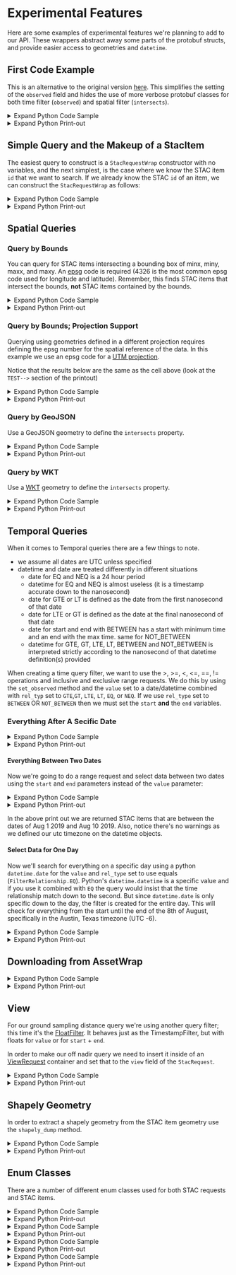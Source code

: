 # Experimental Features
Here are some examples of experimental features we're planning to add to our API. These wrappers abstract away some parts of the protobuf structs, and provide easier access to geometries and `datetime`.

## First Code Example
This is an alternative to the original version [here](./README.md#first-code-example). This simplifies the setting of the `observed` field and hides the use of more verbose protobuf classes for both time filter (`observed`) and spatial filter (`intersects`).





<details><summary>Expand Python Code Sample</summary>


```python
import tempfile
from datetime import date

from IPython.display import Image, display
from shapely.wkt import loads as loads_wkt
from nsl.stac import enum, utils
from nsl.stac.experimental import NSLClientEx, StacRequestWrap

# the client package stubs out a little bit of the gRPC connection code 
# get a client interface to the gRPC channel. This client singleton is threadsafe
client = NSLClientEx()

# create our request. this interface allows us to set fields in our protobuf object
request = StacRequestWrap()

# our area of interest will be the coordinates of the UT Stadium in Austin Texas
# the order of coordinates here is longitude then latitude (x, y). The results of our query 
# will be returned only if they intersect this point geometry we've defined (other geometry 
# types besides points are supported)
#
# This string format, POINT(float, float) is the well-known-text geometry format:
# https://en.wikipedia.org/wiki/Well-known_text_representation_of_geometry
#
# the epsg # defines the WGS-84 elispsoid (`epsg=4326`) spatial reference 
# (the latitude longitude  spatial reference most commonly used)
#
# the epl.geometry Point class is an extension of shapely's Point class that supports
# the protobuf definitions we use with STAC. To extract a shapely geometry from it use
# the shapely_dump property
request.intersects = loads_wkt("POINT(-97.7323317 30.2830764)")

# The `set_observed` method allows for making sql-like queries on the observed field and the
# LTE is an enum that means less than or equal to the value in the query field
#
# This Query is for data from August 25, 2019 UTC or earlier
request.set_observed(rel_type=enum.FilterRelationship.LTE, value=date(2019, 8, 25))

# search_one_ex method requests only one item be returned that meets the query filters in the StacRequestWrap
# the item returned is a wrapper of the protobuf message; StacItemWrap. search_one_ex, will only return the most
# recently observed results that matches the time filter and spatial filter
stac_item = client.search_one_ex(request)

# get the thumbnail asset from the assets map. The other option would be a Geotiff, 
# with asset key 'GEOTIFF_RGB'
asset_wrap = stac_item.get_asset(asset_type=enum.AssetType.THUMBNAIL)

print(asset_wrap)
# uncomment to display image
# with tempfile.TemporaryDirectory() as d:
#     filename = utils.download_asset(asset=asset, save_directory=d)
#     display(Image(filename=filename))
```


</details>




<details><summary>Expand Python Print-out</summary>


```text
    nsl client connecting to stac service at: api.nearspacelabs.net:9090
    
    warning, no projection data set. assuming WGS84
    attempting NSL authentication against https://api.nearspacelabs.net
    fetching new authorization in 60 minutes
    href: "https://api.nearspacelabs.net/download/20190822T162258Z_TRAVIS_COUNTY/Published/REGION_0/20190822T183518Z_746_POM1_ST2_P.png"
    type: "image/png"
    eo_bands: RGB
    asset_type: THUMBNAIL
    cloud_platform: GCP
    bucket_manager: "Near Space Labs"
    bucket_region: "us-central1"
    bucket: "swiftera-processed-data"
    object_path: "20190822T162258Z_TRAVIS_COUNTY/Published/REGION_0/20190822T183518Z_746_POM1_ST2_P.png"
    extension: .png
    asset_key: THUMBNAIL_RGB
```


</details>



## Simple Query and the Makeup of a StacItem
The easiest query to construct is a `StacRequestWrap` constructor with no variables, and the next simplest, is the case where we know the STAC item `id` that we want to search. If we already know the STAC `id` of an item, we can construct the `StacRequestWrap` as follows:





<details><summary>Expand Python Code Sample</summary>


```python
from nsl.stac.experimental import NSLClientEx, StacRequestWrap

# get a client interface to the gRPC channel
client_ex = NSLClientEx()

# create a request for a specific STAC item
request = StacRequestWrap(id='20190822T183518Z_746_POM1_ST2_P')

# for this request we might as well use the search one, as STAC ids ought to be unique
stac_item = client.search_one_ex(request)
print(stac_item)
```


</details>




<details><summary>Expand Python Print-out</summary>


```text
    id: "20190822T183518Z_746_POM1_ST2_P"
    collection: "NSL_SCENE"
    properties {
      type_url: "nearspacelabs.com/proto/st.protobuf.v1.NslDatast.protobuf.v1.NslData/st.protobuf.v1.NslData"
      value: "\n\340\014\n\03620190822T162258Z_TRAVIS_COUNTY\"\003 \352\0052\03520200702T102306Z_746_ST2_POM1:\03520190822T183518Z_746_POM1_ST2:\03520200702T101632Z_746_ST2_POM1:\03520200702T102302Z_746_ST2_POM1:\03520200702T102306Z_746_ST2_POM1B\03520190822T183518Z_746_POM1_ST2H\001R\374\n\n$\004\304{?\216\371\350=\376\377\306>\300\327\256\275\323rv?2\026*D3Qy6\177>\3675\000\000\200?\022\024\r+}\303\302\025\033;\362A\0353}\367\300%g\232\250@\022\024\r\026}\303\302\025\376?\362A\035\000\367\235@%\232\t\331?\022\024\r\351|\303\302\025\021A\362A\035M\370\033\301%g\016\226\277\022\024\r\201|\303\302\025\3709\362A\035\000\252\245@%\315\3547?\022\024\r\310|\303\302\025\245G\362A\035\232\315l\301%3\347\270\300\022\024\rq|\303\302\025\2149\362A\035\000\376o@%\000(\017@\022\024\rD|\303\302\025oD\362A\0353\323\302\301%\315\306\230\300\022\024\r\031|\303\302\025\035=\362A\035g\277$A%\000\340\231?\022\024\rE|\303\302\025\215I\362A\0353\275z\300%g\020\236\300\022\024\r\345{\303\302\0258C\362A\035\0008\242?%\232\231\226\277\022\024\r\010|\303\302\025!I\362A\0353\377\212\300%\000V\241\300\022\024\r|{\303\302\025\207F\362A\0353\203Y@%\315,\313\276\022\024\r\001{\303\302\025FJ\362A\035g^\025@%\315\010\214?\022\024\r\313z\303\302\025\353H\362A\0353\3377@%g\326\325\277\022\024\rjz\303\302\025\260@\362A\035\315F\006A%g\246[\277\022\024\r\035z\303\302\0254E\362A\035\232\001|@%\232!\265?\022\024\r\330y\303\302\025\320@\362A\0353Sa\300%\000@\245>\022\024\r\362y\303\302\025zE\362A\035\232\221\020\300%3U\206@\022\024\r\337y\303\302\025\210F\362A\035g\246l?%gf\234\276\022\024\r\335y\303\302\025aF\362A\035\000\260\023@%\315,#\277\022\024\r\321y\303\302\025\234F\362A\035\000 7@%\232!\221?\022\024\r\307y\303\302\025\177F\362A\035\232\371\371?%\315\224\225?\022\024\r\213y\303\302\025\350@\362A\0353\'\343\300%3g&\300\022\024\r\300y\303\302\025\tF\362A\035\315h\312@%g\266\013?\022\024\r_y\303\302\025\236A\362A\035\315\340\311@%3\363j>\022\024\r\271x\303\302\025G?\362A\0353\334\272\301%gb\201\300\022\024\r\307x\303\302\025WG\362A\035\000|6\301%\232\231i>\022\024\r\200x\303\302\025\016F\362A\035\315\007\244\301%\315L\000>\022\024\rqx\303\302\025jI\362A\035\315\254\007\301%\232E\247?\022\024\rjx\303\302\025(I\362A\035\232\305\000\301%\315L\'>\022\024\r\027x\303\302\025\356A\362A\035\232I\246?%\315\004\246\277\022\024\r\010x\303\302\025AB\362A\035\232y\305\300%\315\3740?\022\024\r\032x\303\302\0257D\362A\0353\003\275\277%\232\311.?\022\024\r\002x\303\302\025&C\362A\035\315\014\301\277%g*2@\022\024\r\361w\303\302\025\330B\362A\035\000T\347\300%\232\235\025\300\022\024\r\372v\303\302\025\030<\362A\0353\323\364?%gNt\300\022\024\r;w\303\302\025\273I\362A\03533\335>%\232\025\213?\022\024\r\324v\303\302\025QC\362A\035\315,\305\277%\232\375\035@\022\024\r\340v\303\302\025@G\362A\035\315@\234\300%\232)\342?\022\024\r\312v\303\302\025yC\362A\035\315\214\247\276%g\246\375>\022\024\r\222v\303\302\025\233A\362A\035\315\334\244?%g\366\035\277\022\024\r\256v\303\302\025\\F\362A\0353G\204@%\232A\017@\022\024\rov\303\302\025\215=\362A\035\232\325\340@%3\263\033\276\022\024\r\206v\303\302\025SC\362A\0353\263k?%3\363\177\276\022\024\r\267v\303\302\025NK\362A\035\315\0148\277%3\323\000>\022\024\r\255v\303\302\025kK\362A\035gf4\277%\000\312\201\277\022\024\r)v\303\302\025\316=\362A\035\232\271Z\277%\315\014\375\277\022\024\r_v\303\302\025\356H\362A\035\315\004n@%3\243\240\276\022\024\r7v\303\302\025\350H\362A\0353#\212@%g~\272?\022\024\r\314u\303\302\025Y;\362A\035\000\000F=%gF\253?\022\024\r\276u\303\302\025q>\362A\0353/\234\300%g\246T\277\022\024\r\266u\303\302\025\321>\362A\035\315 \272\300%3SW\300\022\024\r\307u\303\302\025\211A\362A\035\000$\264\300%3\243\r\277\022\024\r\360u\303\302\025RK\362A\0353\347\231@%\315\325\036\300\022\024\r\262u\303\302\025\035F\362A\0353\2633\276%\232i3?\032#m_3009743_sw_14_1_20160928_20161129\"Y\t&\2068NM\357\"A\021\003\3272rL\217IA\031\267G\014x\260\375\"A!\202I\225>\020\222IA*3\0221+proj=utm +zone=14 +datum=NAD83 +units=m +no_defs*\005\r\205[\"A2\005\r\000\356\\@:\005\r\227\210\306AB\005\r\205E\257@\022\315\001\n e502fe83507f0d28c826f33619a678e9\022\03120200806T033934Z_SWIFTERA\030\010 \377\377\377\377\377\377\377\377\377\001(A0\0018\340\025@\330\247\004H\270\275\004R\03620190822T162258Z_TRAVIS_COUNTYR\03120200701T112634Z_SWIFTERAR\03120200701T112634Z_SWIFTERAR\03120200701T112634Z_SWIFTERAX\263\027"
    }
    assets {
      key: "GEOTIFF_RGB"
      value {
        href: "https://api.nearspacelabs.net/download/20190822T162258Z_TRAVIS_COUNTY/Published/REGION_0/20190822T183518Z_746_POM1_ST2_P.tif"
        type: "image/vnd.stac.geotiff"
        eo_bands: RGB
        asset_type: GEOTIFF
        cloud_platform: GCP
        bucket_manager: "Near Space Labs"
        bucket_region: "us-central1"
        bucket: "swiftera-processed-data"
        object_path: "20190822T162258Z_TRAVIS_COUNTY/Published/REGION_0/20190822T183518Z_746_POM1_ST2_P.tif"
      }
    }
    assets {
      key: "THUMBNAIL_RGB"
      value {
        href: "https://api.nearspacelabs.net/download/20190822T162258Z_TRAVIS_COUNTY/Published/REGION_0/20190822T183518Z_746_POM1_ST2_P.png"
        type: "image/png"
        eo_bands: RGB
        asset_type: THUMBNAIL
        cloud_platform: GCP
        bucket_manager: "Near Space Labs"
        bucket_region: "us-central1"
        bucket: "swiftera-processed-data"
        object_path: "20190822T162258Z_TRAVIS_COUNTY/Published/REGION_0/20190822T183518Z_746_POM1_ST2_P.png"
      }
    }
    geometry {
      wkb: "\001\006\000\000\000\001\000\000\000\001\003\000\000\000\001\000\000\000\005\000\000\000\352\244L\267\311oX\300\316\340\320\247\234I>@\241\273\2606\267oX\300<\002\205\'EG>@\031\003\203\307\266nX\3001z\244\372\233G>@CCAI\306nX\300\326\013\351\023\343I>@\352\244L\267\311oX\300\316\340\320\247\234I>@"
      proj {
        epsg: 4326
      }
      envelope {
        xmin: -97.7466867683867
        ymin: 30.278398961994966
        xmax: -97.72990596574927
        ymax: 30.288621181865743
        proj {
          epsg: 4326
        }
      }
      simple: STRONG_SIMPLE
    }
    bbox {
      xmin: -97.7466867683867
      ymin: 30.278398961994966
      xmax: -97.72990596574927
      ymax: 30.288621181865743
      proj {
        epsg: 4326
      }
    }
    datetime {
      seconds: 1566498918
      nanos: 505476000
    }
    observed {
      seconds: 1566498918
      nanos: 505476000
    }
    created {
      seconds: 1596743811
      nanos: 247169000
    }
    updated {
      seconds: 1612193286
      nanos: 12850810
    }
    platform_enum: SWIFT_2
    platform: "SWIFT_2"
    instrument_enum: POM_1
    instrument: "POM_1"
    constellation: "UNKNOWN_CONSTELLATION"
    mission_enum: SWIFT
    mission: "SWIFT"
    gsd {
      value: 0.20000000298023224
    }
    eo {
    }
    view {
      off_nadir {
        value: 9.42326831817627
      }
      azimuth {
        value: -74.85270690917969
      }
      sun_azimuth {
        value: 181.26959228515625
      }
      sun_elevation {
        value: 71.41288757324219
      }
    }
    
```


</details>



## Spatial Queries

### Query by Bounds
You can query for STAC items intersecting a bounding box of minx, miny, maxx, and maxy. An [epsg](https://en.wikipedia.org/wiki/EPSG_Geodetic_Parameter_Dataset) code is required (4326 is the most common epsg code used for longitude and latitude). Remember, this finds STAC items that intersect the bounds, **not** STAC items contained by the bounds.





<details><summary>Expand Python Code Sample</summary>


```python
from nsl.stac.experimental import StacRequestWrap, NSLClientEx

# get a client interface to the gRPC channel
client_ex = NSLClientEx()

# request wrapper
request = StacRequestWrap()

# define our area of interest bounds using the xmin, ymin, xmax, ymax coordinates of an area on 
# the WGS-84 ellipsoid
neighborhood_box = (-97.7352547645, 30.27526474757116, -97.7195692, 30.28532)
# setting the bounds tests for intersection (not contains)
request.set_bounds(neighborhood_box, epsg=4326)
request.limit = 3

# Search for data that intersects the bounding box
epsg_4326_ids = []
for stac_item in client_ex.search_ex(request):
    print("STAC item id: {}".format(stac_item.id))
    print("bounds:")
    print(stac_item.geometry.bounds)
    print("bbox (EnvelopeData protobuf):")
    print(stac_item.bbox)
    print("geometry:")
    print(stac_item.geometry)
    epsg_4326_ids.append(stac_item.id)
```


</details>




<details><summary>Expand Python Print-out</summary>


```text
    STAC item id: 20200703T174443Z_650_POM1_ST2_P
    bounds:
    (-97.74591162787891, 30.279053855446275, -97.7277773253055, 30.292199081479485)
    bbox (EnvelopeData protobuf):
    xmin: -97.74591162787891
    ymin: 30.279053855446275
    xmax: -97.7277773253055
    ymax: 30.292199081479485
    proj {
      epsg: 4326
    }
    
    geometry:
    MULTIPOLYGON (((-97.74591162787891 30.28747759413035, -97.74220557686867 30.27905385544627, -97.7277773253055 30.28386159376494, -97.73145460028107 30.29219908147948, -97.74591162787891 30.28747759413035)))
    STAC item id: 20200703T174303Z_595_POM1_ST2_P
    bounds:
    (-97.75153797990234, 30.269721707638205, -97.73325611269058, 30.28300247580166)
    bbox (EnvelopeData protobuf):
    xmin: -97.75153797990234
    ymin: 30.269721707638205
    xmax: -97.73325611269058
    ymax: 30.28300247580166
    proj {
      epsg: 4326
    }
    
    geometry:
    MULTIPOLYGON (((-97.75153797990234 30.27820420412512, -97.74797016158224 30.2697217076382, -97.73325611269058 30.27455757923618, -97.73689448438766 30.28300247580166, -97.75153797990234 30.27820420412512)))
    STAC item id: 20200703T174258Z_592_POM1_ST2_P
    bounds:
    (-97.75173081772343, 30.27574130837018, -97.73339335367488, 30.289420847305855)
    bbox (EnvelopeData protobuf):
    xmin: -97.75173081772343
    ymin: 30.27574130837018
    xmax: -97.73339335367488
    ymax: 30.289420847305855
    proj {
      epsg: 4326
    }
    
    geometry:
    MULTIPOLYGON (((-97.75173081772343 30.28402515650995, -97.74761771913884 30.27574130837018, -97.73339335367488 30.28124021004074, -97.73745378448336 30.28942084730586, -97.75173081772343 30.28402515650995)))
```


</details>



### Query by Bounds; Projection Support
Querying using geometries defined in a different projection requires defining the epsg number for the spatial reference of the data. In this example we use an epsg code for a [UTM projection](https://epsg.io/3744).

Notice that the results below are the same as the cell above (look at the `TEST-->` section of the printout)





<details><summary>Expand Python Code Sample</summary>


```python
from nsl.stac.experimental import StacRequestWrap, NSLClientEx

# get a client interface to the gRPC channel
client_ex = NSLClientEx()

# request wrapper
request = StacRequestWrap()

# define our area of interest bounds using the xmin, ymin, xmax, ymax coordinates of in UTM 14N in NAD83 (epsg 3744)
neighborhood_box = (621636.1875228449, 3349964.520449501, 623157.4212553708, 3351095.8075163467)
# setting the bounds tests for intersection (not contains)
request.set_bounds(neighborhood_box, epsg=3744)
request.limit = 3

# Search for data that intersects the bounding box
for stac_item in client_ex.search_ex(request):
    print("STAC item id: {}".format(stac_item.id))
    print("bounds:")
    print(stac_item.geometry.bounds)
    print("bbox (EnvelopeData protobuf):")
    print(stac_item.bbox)
    print("geometry:")
    print(stac_item.geometry)
    print("TEST RESULT '{1}': stac_item id {0} from 3744 bounds is in the set of the 4326 bounds search results.".format(stac_item.id, stac_item.id in epsg_4326_ids))
    print()


```


</details>




<details><summary>Expand Python Print-out</summary>


```text
    STAC item id: 20200703T174443Z_650_POM1_ST2_P
    bounds:
    (-97.74591162787891, 30.279053855446275, -97.7277773253055, 30.292199081479485)
    bbox (EnvelopeData protobuf):
    xmin: -97.74591162787891
    ymin: 30.279053855446275
    xmax: -97.7277773253055
    ymax: 30.292199081479485
    proj {
      epsg: 4326
    }
    
    geometry:
    MULTIPOLYGON (((-97.74591162787891 30.28747759413035, -97.74220557686867 30.27905385544627, -97.7277773253055 30.28386159376494, -97.73145460028107 30.29219908147948, -97.74591162787891 30.28747759413035)))
    TEST RESULT 'True': stac_item id 20200703T174443Z_650_POM1_ST2_P from 3744 bounds is in the set of the 4326 bounds search results.
    
    STAC item id: 20200703T174303Z_595_POM1_ST2_P
    bounds:
    (-97.75153797990234, 30.269721707638205, -97.73325611269058, 30.28300247580166)
    bbox (EnvelopeData protobuf):
    xmin: -97.75153797990234
    ymin: 30.269721707638205
    xmax: -97.73325611269058
    ymax: 30.28300247580166
    proj {
      epsg: 4326
    }
    
    geometry:
    MULTIPOLYGON (((-97.75153797990234 30.27820420412512, -97.74797016158224 30.2697217076382, -97.73325611269058 30.27455757923618, -97.73689448438766 30.28300247580166, -97.75153797990234 30.27820420412512)))
    TEST RESULT 'True': stac_item id 20200703T174303Z_595_POM1_ST2_P from 3744 bounds is in the set of the 4326 bounds search results.
    
    STAC item id: 20200703T174258Z_592_POM1_ST2_P
    bounds:
    (-97.75173081772343, 30.27574130837018, -97.73339335367488, 30.289420847305855)
    bbox (EnvelopeData protobuf):
    xmin: -97.75173081772343
    ymin: 30.27574130837018
    xmax: -97.73339335367488
    ymax: 30.289420847305855
    proj {
      epsg: 4326
    }
    
    geometry:
    MULTIPOLYGON (((-97.75173081772343 30.28402515650995, -97.74761771913884 30.27574130837018, -97.73339335367488 30.28124021004074, -97.73745378448336 30.28942084730586, -97.75173081772343 30.28402515650995)))
    TEST RESULT 'True': stac_item id 20200703T174258Z_592_POM1_ST2_P from 3744 bounds is in the set of the 4326 bounds search results.
    
```


</details>



### Query by GeoJSON
Use a GeoJSON geometry to define the `intersects` property.





<details><summary>Expand Python Code Sample</summary>


```python
import json
import requests
from shapely.geometry import shape

from nsl.stac.experimental import StacRequestWrap, NSLClientEx

# get a client interface to the gRPC channel
client_ex = NSLClientEx()

request = StacRequestWrap()

# retrieve a coarse geojson foot print of Travis County, Texas
r = requests.get("http://raw.githubusercontent.com/johan/world.geo.json/master/countries/USA/TX/Travis.geo.json")
travis_shape = shape(r.json()['features'][0]['geometry'])

# search for any data that intersects the travis county geometry
request.intersects = travis_shape

# limit results to 2 (instead of default of 10)
request.limit = 2

geojson_ids = []
# get a client interface to the gRPC channel
for stac_item in client_ex.search_ex(request):
    print("STAC item id: {}".format(stac_item.id))
    print("Stac item observed: {}".format(stac_item.observed))
    geojson_ids.append(stac_item.id)
```


</details>




<details><summary>Expand Python Print-out</summary>


```text
    warning, no projection data set. assuming WGS84
    STAC item id: 20201001T211834Z_2012_POM1_ST2_P
    Stac item observed: 2020-10-01 21:18:34+00:00
    STAC item id: 20201001T211832Z_2011_POM1_ST2_P
    Stac item observed: 2020-10-01 21:18:32+00:00
```


</details>



### Query by WKT
Use a [WKT](https://en.wikipedia.org/wiki/Well-known_text_representation_of_geometry) geometry to define the `intersects` property.





<details><summary>Expand Python Code Sample</summary>


```python
from shapely.wkt import loads as loads_wkt

# Same geometry as above, but a wkt geometry instead of a geojson
travis_wkt = "POLYGON((-97.9736 30.6251, -97.9188 30.6032, -97.9243 30.5703, -97.8695 30.5484, \
              -97.8476 30.4717, -97.7764 30.4279, -97.5793 30.4991, -97.3711 30.4170, \
              -97.4916 30.2089, -97.6505 30.0719, -97.6669 30.0665, -97.7107 30.0226, \
              -98.1708 30.3567, -98.1270 30.4279, -98.0503 30.6251, -97.9736 30.6251))" 
request.intersects = loads_wkt(travis_wkt)
request.limit = 2
for stac_item in client_ex.search_ex(request):
    print("STAC item id: {0} from wkt filter intersects result from geojson filter: {1}"
          .format(stac_item.id, stac_item.id in geojson_ids))
```


</details>




<details><summary>Expand Python Print-out</summary>


```text
    warning, no projection data set. assuming WGS84
    STAC item id: 20201001T211834Z_2012_POM1_ST2_P from wkt filter intersects result from geojson filter: True
    STAC item id: 20201001T211832Z_2011_POM1_ST2_P from wkt filter intersects result from geojson filter: True
```


</details>



## Temporal Queries
When it comes to Temporal queries there are a few things to note. 

- we assume all dates are UTC unless specified
- datetime and date are treated differently in different situations
  - date for EQ and NEQ is a 24 hour period
  - datetime for EQ and NEQ is almost useless (it is a timestamp accurate down to the nanosecond)
  - date for GTE or LT is defined as the date from the first nanosecond of that date
  - date for LTE or GT is defined as the date at the final nanosecond of that date
  - date for start and end with BETWEEN has a start with minimum time and an end with the max time. same for NOT_BETWEEN
  - datetime for GTE, GT, LTE, LT, BETWEEN and NOT_BETWEEN is interpreted strictly according to the nanosecond of that datetime definition(s) provided

When creating a time query filter, we want to use the >, >=, <, <=, ==, != operations and inclusive and exclusive range requests. We do this by using the `set_observed` method and the `value` set to a date/datetime combined with `rel_typ` set to `GTE`,`GT`, `LTE`, `LT`, `EQ`, or `NEQ`. If we use `rel_type` set to `BETWEEN` OR `NOT_BETWEEN` then we must set the `start` **and** the `end` variables.

### Everything After A Secific Date





<details><summary>Expand Python Code Sample</summary>


```python
from datetime import date, datetime, timezone
from nsl.stac.experimental import NSLClientEx, StacRequestWrap
from nsl.stac import utils, enum

# get a client interface to the gRPC channel
client_ex = NSLClientEx()

request = StacRequestWrap()

# make a filter that selects all data on or after August 21st, 2019
request.set_observed(rel_type=enum.FilterRelationship.GTE, value=date(2019, 8, 21))
request.limit = 2

demonstration_datetime = datetime.combine(date(2019, 8, 21), datetime.min.time())

for stac_item in client_ex.search_ex(request):
    print("STAC item date, {0}, is after {1}: {2}".format(
        stac_item.observed,
        demonstration_datetime,
        datetime.timestamp(stac_item.observed) > datetime.timestamp(demonstration_datetime)))
```


</details>




<details><summary>Expand Python Print-out</summary>


```text
    STAC item date, 2021-04-27 17:04:09+00:00, is after 2019-08-21 00:00:00: True
    STAC item date, 2021-04-27 17:04:06+00:00, is after 2019-08-21 00:00:00: True
```


</details>



#### Everything Between Two Dates

Now we're going to do a range request and select data between two dates using the `start` and `end` parameters instead of the `value` parameter:





<details><summary>Expand Python Code Sample</summary>


```python
from datetime import datetime, timezone, timedelta
from nsl.stac.client import NSLClient
from nsl.stac import utils, enum, StacRequest

request = StacRequestWrap()

# Query data from August 1, 2019
start = datetime(2019, 8, 1, 0, 0, 0, tzinfo=timezone.utc)
# ... up until August 10, 2019
end = start + timedelta(days=14)

request.set_observed(rel_type=enum.FilterRelationship.BETWEEN, start=start, end=end)
request.limit = 2

print(request)

# get a client interface to the gRPC channel
client_ex = NSLClientEx()

for stac_item in client_ex.search_ex(request):
    print("STAC item date, {0}, is between {1} and {2}".format(
        stac_item.observed,
        datetime.combine(start, datetime.min.time()),
        datetime.combine(end, datetime.min.time())))
```


</details>




<details><summary>Expand Python Print-out</summary>


```text
    limit: 2
    id: ""
    observed {
      rel_type: BETWEEN
      start {
        seconds: 1564617600
      }
      end {
        seconds: 1565827200
      }
    }
    
    STAC item date, 2019-08-11 19:52:10+00:00, is between 2019-08-01 00:00:00 and 2019-08-15 00:00:00
    STAC item date, 2019-08-11 19:52:08+00:00, is between 2019-08-01 00:00:00 and 2019-08-15 00:00:00
```


</details>



In the above print out we are returned STAC items that are between the dates of Aug 1 2019 and Aug 10 2019. Also, notice there's no warnings as we defined our utc timezone on the datetime objects.

#### Select Data for One Day

Now we'll search for everything on a specific day using a python `datetime.date` for the `value` and `rel_type` set to  use equals (`FilterRelationship.EQ`). Python's `datetime.datetime` is a specific value and if you use it combined with `EQ` the query would insist that the time relationship match down to the second. But since `datetime.date` is only specific down to the day, the filter is created for the entire day. This will check for everything from the start until the end of the 8th of August, specifically in the Austin, Texas timezone (UTC -6).





<details><summary>Expand Python Code Sample</summary>


```python
from datetime import datetime, timezone, timedelta, date
from nsl.stac.experimental import NSLClientEx, StacItemWrap
from nsl.stac import utils, enum

request = StacRequestWrap()

texas_utc_offset = timezone(timedelta(hours=-6))

value = date(2019, 8, 6)

# Query all data for the entire day of August 6, 2019
request.set_observed(rel_type=enum.FilterRelationship.EQ, value=value, tzinfo=texas_utc_offset)

request.limit = 2

# get a client interface to the gRPC channel
client_ex = NSLClientEx()
for stac_item in client.search_ex(request):
    print(datetime.fromtimestamp(stac_item.observed.timestamp(), tz=timezone.utc))
```


</details>




<details><summary>Expand Python Print-out</summary>


```text
    2019-08-06 20:42:53+00:00
    2019-08-06 20:42:51+00:00
```


</details>



## Downloading from AssetWrap





<details><summary>Expand Python Code Sample</summary>


```python
import os
import tempfile
from IPython.display import Image, display

from shapely.wkt import loads as loads_wkt
from nsl.stac.experimental import NSLClientEx, StacRequestWrap
from nsl.stac import utils, enum, ProjectionData

request = StacRequestWrap()
request.intersects = loads_wkt('LINESTRING(622301.8284206488 3350344.236542711, 622973.3950196661 3350466.792693002)')
request.intersects_proj = ProjectionData(epsg=3744)
request.set_observed(value=date(2019, 8, 25), rel_type=enum.FilterRelationship.LTE)
request.limit = 3

client_ex = NSLClientEx()

for stac_item in client_ex.search_ex(request):
    # get the thumbnail asset from the assets map
    asset_wrap = stac_item.get_asset(asset_type=enum.AssetType.THUMBNAIL)
    print(asset_wrap)
    print()
    with tempfile.NamedTemporaryFile(suffix=".png", delete=False) as file_obj:
        asset_wrap.download(file_obj=file_obj)
        print("downloaded file {}".format(os.path.basename(asset_wrap.object_path)))
        print()
```


</details>




<details><summary>Expand Python Print-out</summary>


```text
    warning, no projection data set. assuming WGS84
    href: "https://api.nearspacelabs.net/download/20190822T162258Z_TRAVIS_COUNTY/Published/REGION_0/20190822T183418Z_716_POM1_ST2_P.png"
    type: "image/png"
    eo_bands: RGB
    asset_type: THUMBNAIL
    cloud_platform: GCP
    bucket_manager: "Near Space Labs"
    bucket_region: "us-central1"
    bucket: "swiftera-processed-data"
    object_path: "20190822T162258Z_TRAVIS_COUNTY/Published/REGION_0/20190822T183418Z_716_POM1_ST2_P.png"
    extension: .png
    asset_key: THUMBNAIL_RGB
    
    downloaded file 20190822T183418Z_716_POM1_ST2_P.png
    
    href: "https://api.nearspacelabs.net/download/20190822T162258Z_TRAVIS_COUNTY/Published/REGION_0/20190822T183410Z_712_POM1_ST2_P.png"
    type: "image/png"
    eo_bands: RGB
    asset_type: THUMBNAIL
    cloud_platform: GCP
    bucket_manager: "Near Space Labs"
    bucket_region: "us-central1"
    bucket: "swiftera-processed-data"
    object_path: "20190822T162258Z_TRAVIS_COUNTY/Published/REGION_0/20190822T183410Z_712_POM1_ST2_P.png"
    extension: .png
    asset_key: THUMBNAIL_RGB
    
    downloaded file 20190822T183410Z_712_POM1_ST2_P.png
    
    href: "https://api.nearspacelabs.net/download/20190822T162258Z_TRAVIS_COUNTY/Published/REGION_0/20190822T183400Z_707_POM1_ST2_P.png"
    type: "image/png"
    eo_bands: RGB
    asset_type: THUMBNAIL
    cloud_platform: GCP
    bucket_manager: "Near Space Labs"
    bucket_region: "us-central1"
    bucket: "swiftera-processed-data"
    object_path: "20190822T162258Z_TRAVIS_COUNTY/Published/REGION_0/20190822T183400Z_707_POM1_ST2_P.png"
    extension: .png
    asset_key: THUMBNAIL_RGB
    
    downloaded file 20190822T183400Z_707_POM1_ST2_P.png
    
```


</details>



## View
For our ground sampling distance query we're using another query filter; this time it's the [FloatFilter](https://geo-grpc.github.io/api/#epl.protobuf.v1.FloatFilter). It behaves just as the TimestampFilter, but with floats for `value` or for `start` + `end`.

In order to make our off nadir query we need to insert it inside of an [ViewRequest](https://geo-grpc.github.io/api/#epl.protobuf.v1.ViewRequest) container and set that to the `view` field of the `StacRequest`.





<details><summary>Expand Python Code Sample</summary>


```python
from datetime import datetime, timezone
from shapely.wkt import loads as loads_wkt
from nsl.stac.experimental import NSLClientEx, StacRequestWrap
from nsl.stac.enum import FilterRelationship, Mission
from nsl.stac import ProjectionData

request = StacRequestWrap()

# create our off_nadir query to only return data captured with an angle of less than or 
# equal to 10 degrees
request.set_off_nadir(rel_type=FilterRelationship.GTE, value=30.0)

request.set_gsd(rel_type=FilterRelationship.LT, value=1.0)

# define ourselves a point in Texas
request.intersects = loads_wkt("POINT(621920.1090935947 3350833.389847579)")
request.intersects_proj = ProjectionData(epsg=26914)
# the above could also be defined using longitude and latitude as follows:
# request.intersects = Point.import_wkt("POINT(-97.7323317 30.2830764)", epsg=4326)

# create a StacRequest with geometry, gsd, and off nadir and a limit of 4
request.limit = 4

# get a client interface to the gRPC channel
client_ex = NSLClientEx()
for stac_item in client_ex.search_ex(request):
    print("{0} STAC item '{1}' from {2}, off nadir {3:.2f}, gsd {4:.2f}".format(
        stac_item.mission.name,
        stac_item.id,
        stac_item.observed,
        stac_item.off_nadir,
        stac_item.gsd))
```


</details>




<details><summary>Expand Python Print-out</summary>


```text
    warning, no projection data set. assuming WGS84
    SWIFT STAC item '20190806T202221Z_9007_POM1_ST2_P' from 2019-08-06 20:22:21+00:00, off nadir 34.28, gsd 0.20
    SWIFT STAC item '20190806T202219Z_9006_POM1_ST2_P' from 2019-08-06 20:22:19+00:00, off nadir 34.51, gsd 0.20
    SWIFT STAC item '20190806T202153Z_8993_POM1_ST2_P' from 2019-08-06 20:21:53+00:00, off nadir 32.85, gsd 0.20
    SWIFT STAC item '20190806T202151Z_8992_POM1_ST2_P' from 2019-08-06 20:21:51+00:00, off nadir 33.23, gsd 0.20
```


</details>



## Shapely Geometry
In order to extract a shapely geometry from the STAC item geometry use the `shapely_dump` method.





<details><summary>Expand Python Code Sample</summary>


```python
from shapely.wkt import loads as loads_wkt
from nsl.stac.experimental import NSLClientEx, StacRequestWrap
from nsl.stac import utils, enum

request = StacRequestWrap()

request.intersects = loads_wkt('LINESTRING(-97.72842049283962 30.278624772098176,-97.72142529172878 30.2796624743974)')

request.set_observed(value=date(2019, 8, 25), rel_type=enum.FilterRelationship.LTE)
request.limit = 10

client_ex = NSLClientEx()

unioned = None
for stac_item in client_ex.search_ex(request):
    if unioned is None:
        unioned = stac_item.geometry
    else:
        # execute shapely union
        unioned = unioned.union(stac_item.geometry)

print(unioned)
```


</details>




<details><summary>Expand Python Print-out</summary>


```text
    warning, no projection data set. assuming WGS84
    POLYGON ((-97.73904613302376 30.28558379365554, -97.7391983503974 30.2875173500651, -97.72321588821087 30.28827923391159, -97.72318191531373 30.28782344215122, -97.71713732528039 30.28831646331542, -97.71693109816546 30.28666272574028, -97.70874633971988 30.28734610398103, -97.70818071127752 30.28287053252838, -97.70808905472636 30.28287930690277, -97.70677365314802 30.27386748307901, -97.7170478085542 30.27277749017812, -97.71706056512183 30.27243547076341, -97.71909405701686 30.27256040213442, -97.7213917618061 30.27231663689927, -97.7211668184693 30.27047840774788, -97.73716286590115 30.26897383853585, -97.73753540641121 30.27221456038255, -97.74030883925472 30.27238987412984, -97.7401564450095 30.27643992828877, -97.74061099516257 30.27646759248412, -97.74006387853352 30.28564189160005, -97.73904613302376 30.28558379365554))
```


</details>



## Enum Classes
There are a number of different enum classes used for both STAC requests and STAC items.





<details><summary>Expand Python Code Sample</summary>


```python
from nsl.stac import enum
import inspect
[m for m in inspect.getmembers(enum) if not m[0].startswith('_') and m[0][0].isupper() and m[0] != 'IntFlag']
```


</details>







<details><summary>Expand Python Print-out</summary>


```text
    [('AssetType', <enum 'AssetType'>),
     ('Band', <enum 'Band'>),
     ('CloudPlatform', <enum 'CloudPlatform'>),
     ('Constellation', <enum 'Constellation'>),
     ('FilterRelationship', <enum 'FilterRelationship'>),
     ('Instrument', <enum 'Instrument'>),
     ('Mission', <enum 'Mission'>),
     ('Platform', <enum 'Platform'>),
     ('SortDirection', <enum 'SortDirection'>)]
```


</details>








<details><summary>Expand Python Code Sample</summary>


```python
# Specific to Queries
print("for defining the sort direction of a query")
for s in enum.SortDirection:
    print(s.name)
print("for defining the query relationship with a value (EQ, LTE, GTE, LT, GT, NEQ), a start-end range \n(BETWEEN, NOT_BETWEEN), a set (IN, NOT_IN) or a string (LIKE, NOT_LIKE). To be noted, EQ is the default relationship type")
for f in enum.FilterRelationship:
    print(f.name)
```


</details>




<details><summary>Expand Python Print-out</summary>


```text
    for defining the sort direction of a query
    NOT_SORTED
    DESC
    ASC
    for defining the query relationship with a value (EQ, LTE, GTE, LT, GT, NEQ), a start-end range 
    (BETWEEN, NOT_BETWEEN), a set (IN, NOT_IN) or a string (LIKE, NOT_LIKE). To be noted, EQ is the default relationship type
    EQ
    LTE
    GTE
    LT
    GT
    BETWEEN
    NOT_BETWEEN
    NEQ
    IN
    NOT_IN
    LIKE
    NOT_LIKE
```


</details>







<details><summary>Expand Python Code Sample</summary>


```python
# Specific to Assets
print("these can be useful when getting a specific Asset from a STAC item by the type of Asset")
for a in enum.AssetType:
    print(a.name)
```


</details>




<details><summary>Expand Python Print-out</summary>


```text
    these can be useful when getting a specific Asset from a STAC item by the type of Asset
    UNKNOWN_ASSET
    JPEG
    GEOTIFF
    LERC
    MRF
    MRF_IDX
    MRF_XML
    CO_GEOTIFF
    RAW
    THUMBNAIL
    TIFF
    JPEG_2000
    XML
    TXT
    PNG
    OVERVIEW
    JSON
    HTML
    WEBP
```


</details>







<details><summary>Expand Python Code Sample</summary>


```python
# STAC Item details
print("Mission, Platform and Instrument are aspects of data that can be used in queries.\nBut as NSL currently only has one platform and one instrument, these may not be useful")
print("missions:")
for a in enum.Mission:
    print(a.name)
print("\nplatforms:")
for a in enum.Platform:
    print(a.name)
print("\ninstruments:")
for a in enum.Instrument:
    print(a.name)
```


</details>




<details><summary>Expand Python Print-out</summary>


```text
    Mission, Platform and Instrument are aspects of data that can be used in queries.
    But as NSL currently only has one platform and one instrument, these may not be useful
    missions:
    UNKNOWN_MISSION
    LANDSAT
    NAIP
    SWIFT
    PNOA
    
    platforms:
    UNKNOWN_PLATFORM
    LANDSAT_1
    LANDSAT_2
    LANDSAT_3
    LANDSAT_123
    LANDSAT_4
    LANDSAT_5
    LANDSAT_45
    LANDSAT_7
    LANDSAT_8
    SWIFT_2
    
    instruments:
    UNKNOWN_INSTRUMENT
    OLI
    TIRS
    OLI_TIRS
    POM_1
    TM
    ETM
    MSS
    POM_2
```


</details>


